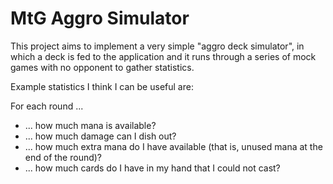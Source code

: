 # MtG Aggro Simulator

This project aims to implement a very simple "aggro deck simulator", in which a deck is fed to the
application and it runs through a series of mock games with no opponent to gather statistics.

Example statistics I think I can be useful are:

For each round ...

* ... how much mana is available?
* ... how much damage can I dish out?
* ... how much extra mana do I have available (that is, unused mana at the end of the round)?
* ... how much cards do I have in my hand that I could not cast?